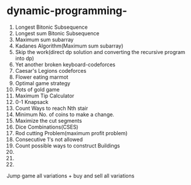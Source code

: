 # dynamic-programming-

1) Longest Bitonic Subsequence 
2) Longest sum Bitonic Subsequence 
3) Maximum sum subarray 
4) Kadanes Algorithm(Maximum sum subarray)
5) Skip the work(direct dp solution and converting the recursive program into dp) 
6) Yet another broken keyboard-codeforces
7) Caesar's Legions codeforces
8) Flower eating marmot 
9) Optimal game strategy 
10) Pots of gold game 
11) Maximum Tip Calculator 
12) 0-1 Knapsack 
13) Count Ways to reach Nth stair
14) Minimum No. of coins to make a change.
15) Maximize the cut segments
16) Dice Combinations(CSES)
17) Rod cutting Problem(maximum profit problem)
18) Consecutive 1's not allowed 
19) Count possible ways to construct Buildings
20)
21)  
22) 

Jump game all variations + buy and sell all variations 

